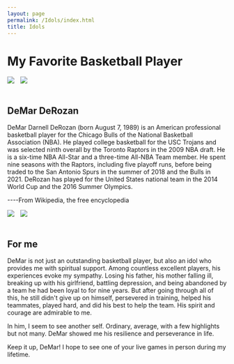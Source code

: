 ```yaml
---
layout: page
permalink: /Idols/index.html
title: Idols
---
```


# My Favorite Basketball Player

<div class="third">
<img style = "margin-right:1vw;" src="https://Deboo08.github.io/images/DDR2.jpg">
<img src="https://Deboo08.github.io/images/DDR4.jpg">
</div>
<br>

## DeMar DeRozan

DeMar Darnell DeRozan (born August 7, 1989) is an American professional basketball player for the Chicago Bulls of the National Basketball Association (NBA). He played college basketball for the USC Trojans and was selected ninth overall by the Toronto Raptors in the 2009 NBA draft. He is a six-time NBA All-Star and a three-time All-NBA Team member. He spent nine seasons with the Raptors, including five playoff runs, before being traded to the San Antonio Spurs in the summer of 2018 and the Bulls in 2021. DeRozan has played for the United States national team in the 2014 World Cup and the 2016 Summer Olympics.          

----From Wikipedia, the free encyclopedia

<div class="third">
<img style = "margin-right:1vw;" src="https://Deboo08.github.io/images/DDR6.jpg">
<img src="https://Deboo08.github.io/images/DDR3.jpg">
</div>
<br>

## For me

DeMar is not just an outstanding basketball player, but also an idol who provides me with spiritual support. Among countless excellent players, his experiences evoke my sympathy. Losing his father, his mother falling ill, breaking up with his girlfriend, battling depression, and being abandoned by a team he had been loyal to for nine years. But after going through all of this, he still didn't give up on himself, persevered in training, helped his teammates, played hard, and did his best to help the team. His spirit and courage are admirable to me.

In him, I seem to see another self. Ordinary, average, with a few highlights but not many. DeMar showed me his resilience and perseverance in life.

Keep it up, DeMar! I hope to see one of your live games in person during my lifetime.
